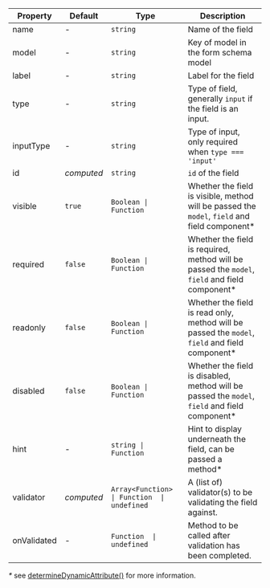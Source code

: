 | Property    | Default    | Type                                        | Description                                                                                     |
|-------------|------------|---------------------------------------------|-------------------------------------------------------------------------------------------------|
| name        | -          | `string`                                    | Name of the field                                                                               |
| model       | -          | `string`                                    | Key of model in the form schema model                                                           |
| label       | -          | `string`                                    | Label for the field                                                                             |
| type        | -          | `string`                                    | Type of field, generally `input` if the field is an input.                                      |
| inputType   | -          | `string`                                    | Type of input, only required when `type === 'input'`                                             |
| id          | _computed_ | `string`                                    | `id` of the field                                                                               |
| visible     | `true`     | `Boolean \| Function`                       | Whether the field is visible, method will be passed the `model`, `field` and field component*   |
| required    | `false`    | `Boolean \| Function`                       | Whether the field is required, method will be passed the `model`, `field` and field component*  |
| readonly    | `false`    | `Boolean \| Function`                       | Whether the field is read only, method will be passed the `model`, `field` and field component* |
| disabled    | `false`    | `Boolean \| Function`                       | Whether the field is disabled, method will be passed the `model`, `field` and field component*  |
| hint        | -          | `string \| Function`                        | Hint to display underneath the field, can be passed a method*                                   |
| validator   | _computed_ | `Array<Function> \| Function  \| undefined` | A (list of) validator(s) to be validating the field against.                                    |
| onValidated | -          | `Function  \| undefined`                    | Method to be called after validation has been completed.                                        |

_*_ see [determineDynamicAttribute()](/guide/mixins/abstractField#determinedynamicattribute) for more information.